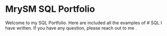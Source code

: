 # MrySM SQL Portfolio
Welcome to my SQL Portfolio. Here are included all the examples of # SQL I have written. If you have any question, please reach out to me .

